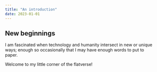 ```yaml
---
title: "An introduction"
date: 2023-01-01
---
```


## New beginnings

I am fascinated when technology and humanity intersect in new or unique ways; enough so occasionally that I may have enough words to put to paper.  

Welcome to my little corner of the flatverse!
